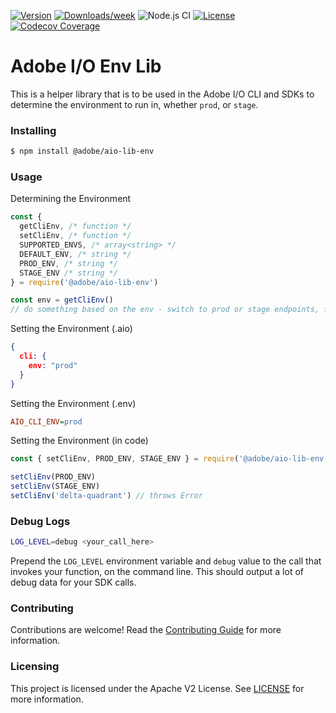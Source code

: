 <!--
Copyright 2021 Adobe. All rights reserved.
This file is licensed to you under the Apache License, Version 2.0 (the "License");
you may not use this file except in compliance with the License. You may obtain a copy
of the License at http://www.apache.org/licenses/LICENSE-2.0

Unless required by applicable law or agreed to in writing, software distributed under
the License is distributed on an "AS IS" BASIS, WITHOUT WARRANTIES OR REPRESENTATIONS
OF ANY KIND, either express or implied. See the License for the specific language
governing permissions and limitations under the License.
-->

[![Version](https://img.shields.io/npm/v/@adobe/aio-lib-env.svg)](https://npmjs.org/package/@adobe/aio-lib-env)
[![Downloads/week](https://img.shields.io/npm/dw/@adobe/aio-lib-env.svg)](https://npmjs.org/package/@adobe/aio-lib-env)
![Node.js CI](https://github.com/adobe/aio-lib-env/workflows/Node.js%20CI/badge.svg)
[![License](https://img.shields.io/badge/License-Apache%202.0-blue.svg)](https://opensource.org/licenses/Apache-2.0)
[![Codecov Coverage](https://img.shields.io/codecov/c/github/adobe/aio-lib-env/master.svg?style=flat-square)](https://codecov.io/gh/adobe/aio-lib-env/)

# Adobe I/O Env Lib

This is a helper library that is to be used in the Adobe I/O CLI and SDKs to determine the environment to run in, whether `prod`, or `stage`.


### Installing

```bash
$ npm install @adobe/aio-lib-env 
```

### Usage

Determining the Environment
```javascript
const { 
  getCliEnv, /* function */ 
  setCliEnv, /* function */
  SUPPORTED_ENVS, /* array<string> */
  DEFAULT_ENV, /* string */
  PROD_ENV, /* string */
  STAGE_ENV /* string */
} = require('@adobe/aio-lib-env')

const env = getCliEnv()
// do something based on the env - switch to prod or stage endpoints, for example
```

Setting the Environment (.aio)
```json
{
  cli: {
    env: "prod"
  }
}
```

Setting the Environment (.env)
```ini
AIO_CLI_ENV=prod
```

Setting the Environment (in code)
```javascript
const { setCliEnv, PROD_ENV, STAGE_ENV } = require('@adobe/aio-lib-env')

setCliEnv(PROD_ENV)
setCliEnv(STAGE_ENV)
setCliEnv('delta-quadrant') // throws Error
```

### Debug Logs

```bash
LOG_LEVEL=debug <your_call_here>
```

Prepend the `LOG_LEVEL` environment variable and `debug` value to the call that invokes your function, on the command line. This should output a lot of debug data for your SDK calls.

### Contributing

Contributions are welcome! Read the [Contributing Guide](./.github/CONTRIBUTING.md) for more information.

### Licensing

This project is licensed under the Apache V2 License. See [LICENSE](LICENSE) for more information.
